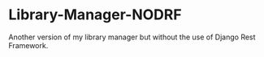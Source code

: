 # Library-Manager-NODRF
Another version of my library manager but without the use of Django Rest Framework.

